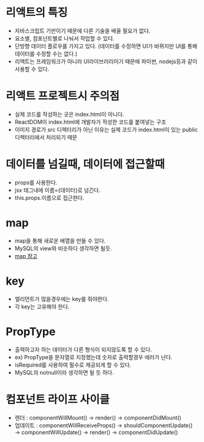 # 리액트의 특징

- 자바스크립트 기반이기 때문에 다른 기술을 배울 필요가 없다.
- 요소별, 컴포넌트별로 나눠서 작업할 수 있다.
- 단방향 데이터 플로우를 가지고 있다. (데이터를 수정하면 UI가 바뀌지만 UI를 통해 데이터를 수정할 수는 없다.)
- 리액트는 프레임워크가 아니라 UI라이브러리이기 때문에 파이썬, nodejs등과 같이 사용할 수 있다.

# 리액트 프로젝트시 주의점

- 실제 코드를 작성하는 곳은 index.html이 아니다.
- ReactDOM이 index.html에 개발자가 작성한 코드를 붙여넣는 구조
- 이미지 경로가 src 디렉터리가 아닌 이유는 실제 코드가 index.html이 있는 public디렉터리에서 처리되기 때문

# 데이터를 넘길때, 데이터에 접근할때

- props를 사용한다.
- jsx 태그내에 이름={데이터}로 넘긴다.
- this.props.이름으로 접근한다.

# map

- map을 통해 새로운 배열을 만들 수 있다.
- MySQL의 view와 비슷하다 생각하면 될듯.
- [map 참고](https://developer.mozilla.org/ko/docs/Web/JavaScript/Reference/Global_Objects/Array/map)

# key

- 엘리먼트가 많을경우에는 key를 줘야한다.
- 각 key는 고유해야 한다.

# PropType

- 출력하고자 하는 데이터가 다른 형식이 되지않도록 할 수 있다.
- ex) PropType을 문자열로 지정했는데 숫자로 출력할경우 에러가 난다.
- isRequired를 사용하여 필수로 제공되게 할 수 있다.
- MySQL의 notnull이라 생각하면 될 듯 하다.

# 컴포넌트 라이프 사이클

- 렌더 : componentWillMount() → render() → componentDidMount()
- 업데이트 : componentWillReceiveProps() → shouldComponentUpdate() → componentWillUpdate() → render() → componentDidUpdate()